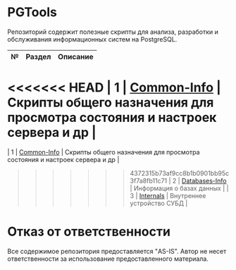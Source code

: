 # PGTools

Репозиторий содержит полезные скрипты для анализа, разработки и обслуживания информационных систем на PostgreSQL.

| № | Раздел | Описание |
| - | ------ | -------- |
<<<<<<< HEAD
| 1 | [Common-Info](PG-Common-Info) | Cкрипты общего назначения для просмотра состояния и настроек сервера и др |
=======
| 1 | [Common-Info](PG-Server-Common-Info) | Cкрипты общего назначения для просмотра состояния и настроек сервера и др |
>>>>>>> 4372315b73af9cc8b1b0901bb95c3f7a8fb11c71
| 2 | [Databases-Info](PG-Databases-Info) | Информация о базах данных |
| 3 | [Internals](PG-Internals) | Внутреннее устройство СУБД |

# Отказ от ответственности

Все содержимое репозитория предоставляется "AS-IS". Автор не несет ответственности за использование предоставленного материала.

